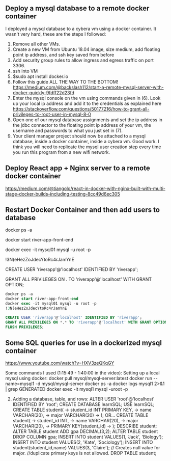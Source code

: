 ## Deploy a mysql database to a remote docker container

I deployed a mysql database to a cybera vm using a docker container. It wasn't very hard, these are the steps I followed:

1. Remove all other VMs.
2. Create a new VM from Ubuntu 18.04 image, size medium, add floating point ip address, and ssh key saved from before
3. Add security group rules to allow ingress and egress traffic on port 3306.
4. ssh into VM
5.  $sudo apt install docker.io
6. Follow this guide ALL THE WAY TO THE BOTTOM! https://medium.com/@backslash112/start-a-remote-mysql-server-with-docker-quickly-9fdff22d23fd
7. Enter the mysql console on the vm using commands given in (6). Look up your local ip address and add it to the credentials as explained here https://stackoverflow.com/questions/50177216/how-to-grant-all-privileges-to-root-user-in-mysql-8-0
8. Open one of our mysql database assignments and set the ip address in the jdbc connector to the floating point ip address of your vm, the username and passwords to what you just set in (7).
9. Your client manager project should now be attached to a mysql database, inside a docker container, inside a cybera vm. Good work. I think you will need to replicate the mysql user creation step every time you run this program from a new wifi network.

## Deploy React app + Nginx server to a remote docker container

https://medium.com/@tiangolo/react-in-docker-with-nginx-built-with-multi-stage-docker-builds-including-testing-8cc49d6ec305



## Restart Docker Container and then add users to database

docker ps -a

docker start river-app-front-end

docker exec -it mysql01 mysql -u root -p

!3N(eHezZoJdecYtoRc4rJamYnE

CREATE USER 'riverapp'@'localhost' IDENTIFIED BY 'riverapp';

GRANT ALL PRIVILEGES ON *.* TO 'riverapp'@'localhost' WITH GRANT OPTION;

```sql
docker ps -a
docker start river-app-front-end
docker exec -it mysql01 mysql -u root -p
!3N(eHezZoJdecYtoRc4rJamYnE

CREATE USER 'riverapp'@'localhost' IDENTIFIED BY 'riverapp';
GRANT ALL PRIVILEGES ON *.* TO 'riverapp'@'localhost' WITH GRANT OPTION;
FLUSH PRIVILEGES;
```



## Some SQL queries for use in a dockerized mysql container

https://www.youtube.com/watch?v=HXV3zeQKqGY

Some commands I used (1:15:49 - 1:40:00 in the video):
Setting up a local mysql using docker:
docker pull mysql/mysql-server:latest
docker run --name=mysql1 -d mysql/mysql-server
docker ps -a
docker logs mysql1 2>&1 | grep GENERATED
docker exec -it mysql1 mysql -uroot -p

2. Adding a database, table, and rows:
ALTER USER 'root'@'localhost' IDENTIFIED BY 'root';
CREATE DATABASE learnSQL;
USE learnSQL;
CREATE TABLE student(
    -> student_id INT PRIMARY KEY,
    -> name VARCHAR(20),
    -> major VARCHAR(20)
    -> );
OR...
CREATE TABLE student(
    -> student_id INT,
    -> name VARCHAR(20),
    -> major VARCHAR(20),
    -> PRIMARY KEY(student_id)
    -> );
DESCRIBE student;
ALTER TABLE student ADD gpa DECIMAL(3,2);
ALTER TABLE student DROP COLUMN gpa;
INSERT INTO student VALUES(1, 'Jack', 'Biology');
INSERT INTO student VALUES(2, 'Kate', 'Sociology');
INSERT INTO student(student_id,name) VALUES(3, 'Claire'); // Creates null value for major.
//duplicate primary keys is not allowed.
DROP TABLE student;